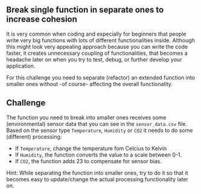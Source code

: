 ## Break single function in separate ones to increase cohesion

It is very common when coding and especially for beginners that people write very big functions with lots of different
functionalities inside. Although this might look very appealing approach because you can write the code faster,
it creates unnecessary coupling of functionalities, that becomes a headache later on when you try to test, debug,
or further develop your application.

For this challenge you need to separate (refactor) an extended function into smaller ones without -of course- affecting
the overall functionality.


## Challenge

The function you need to break into smaller ones receives some (environmental) sensor data that you can see in the 
`sensor_data.csv` file. Based on the sensor type `Temperature`, `Humidity` or `CO2` it needs to do some (different) 
processing:

- If `Temperature`, change the temperature fom Celcius to Kelvin
- If `Humidity`, the function converts the value to a scale between 0-1.
- If `CO2`, the function adds 23 to compensate for sensor bias.


Hint: While separating the function into smaller ones, try to do it so that it becomes easy to update/change
the actual processing functionality later on.




